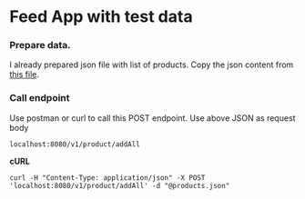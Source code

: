 # Feed App with test data

### Prepare data. 
I already prepared json file with list of products. Copy the json content from [this file](./products.json).

### Call endpoint
Use postman or curl to call this POST endpoint. Use above JSON as request body
```
localhost:8080/v1/product/addAll
```

**cURL**
```
curl -H "Content-Type: application/json" -X POST 'localhost:8080/v1/product/addAll' -d "@products.json" 
```